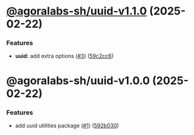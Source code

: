 # [@agoralabs-sh/uuid-v1.1.0](https://github.com/agoralabs-sh/avm-tools/compare/@agoralabs-sh/uuid-v1.0.0...@agoralabs-sh/uuid-v1.1.0) (2025-02-22)


### Features

* **uuid:** add extra options ([#3](https://github.com/agoralabs-sh/avm-tools/issues/3)) ([59c2cc6](https://github.com/agoralabs-sh/avm-tools/commit/59c2cc67af8e58b3e221a2109e4ab6f0e9ef1e71))

# @agoralabs-sh/uuid-v1.0.0 (2025-02-22)


### Features

* add uuid utilities package ([#1](https://github.com/agoralabs-sh/avm-tools/issues/1)) ([592b030](https://github.com/agoralabs-sh/avm-tools/commit/592b03028a6e1dca9947af943bbc141888684604))
